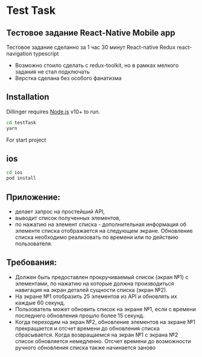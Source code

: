 # Test Task

## Тестовое задание React-Native Mobile app

Тестовое задание сделанно за 1 час 30 минут React-native Redux react-navigation typescript

- Возможно стоило сделать с redux-toolkit, но в рамках мелкого задания не стал подключать
- Верстка сделана без особого фанатизма

## Installation

Dillinger requires [Node.js](https://nodejs.org/) v10+ to run.

```sh
cd testTask
yarn
```

For start project

## ios

```sh
cd ios
pod install
```

## Приложение:

- делает запрос на простейший API,
- выводит список полученных элементов,
- по нажатию на элемент списка - дополнительная информация об элементе списка отображается на следующем экране.
  Обновление списка необходимо реализовать по времени или по действию пользователя.

## Требования:

- Должен быть предоставлен прокручиваемый список (экран №1) с элементами, по нажатию на которые должна производиться
  навигация на экран деталей сущности списка (экран №2).
- На экране №1 отобразить 25 элементов из API и обновлять их каждые 60 секунд.
- Пользователь может обновить список на экране №1, если с времени последнего обновления прошло более 15 секунд.
- Когда переходим на экран №2, обновление элементов на экране №1 прекращается и отсчет времени до обновления списка
  сбрасывается. Когда возвращаемся на экран №1 с экрана №2 список обновляется немедленно. Отсчет времени до возможности
  ручного обновления списка также начинается заново
